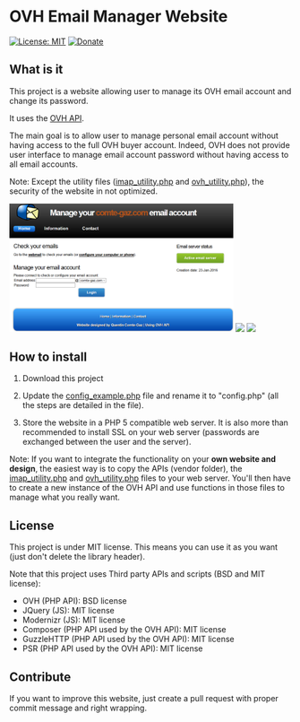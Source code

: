 # OVH Email Manager Website
[![License: MIT](https://img.shields.io/badge/License-MIT-brightgreen.svg)](https://github.com/QuentinCG/OVH-Email-Manager-Website/blob/master/LICENSE.md) [![Donate](https://img.shields.io/badge/Donate-PayPal-blue.svg)](https://paypal.me/QuentinCG)

## What is it

This project is a website allowing user to manage its OVH email account and change its password.

It uses the <a target="_blank" href="https://api.ovh.com">OVH API</a>.

The main goal is to allow user to manage personal email account without having access to the full OVH buyer account.
Indeed, OVH does not provide user interface to manage email account password without having access to all email accounts.

Note: Except the utility files (<a target="_blank" href="https://github.com/QuentinCG/OVH-Email-Manager-Website/blob/master/imap_utility.php">imap_utility.php</a> and <a target="_blank" href="https://github.com/QuentinCG/OVH-Email-Manager-Website/blob/master/ovh_utility.php">ovh_utility.php</a>), the security of the website in not optimized.

<img src="examples/index.png" width="400">
<img src="examples/connected.png" width="400">
<img src="examples/information.png" width="400">

## How to install

1) Download this project

2) Update the <a target="_blank" href="https://github.com/QuentinCG/OVH-Email-Manager-Website/blob/master/config_example.php">config_example.php</a> file and rename it to "config.php" (all the steps are detailed in the file).

3) Store the website in a PHP 5 compatible web server. It is also more than recommended to install SSL on your web server (passwords are exchanged between the user and the server).

Note: If you want to integrate the functionality on your <b>own website and design</b>, the easiest way is to copy the APIs (vendor folder),
the <a target="_blank" href="https://github.com/QuentinCG/OVH-Email-Manager-Website/blob/master/imap_utility.php">imap_utility.php</a> and
<a target="_blank" href="https://github.com/QuentinCG/OVH-Email-Manager-Website/blob/master/ovh_utility.php">ovh_utility.php</a> files to your web server.
You'll then have to create a new instance of the OVH API and use functions in those files to manage what you really want.

## License

This project is under MIT license. This means you can use it as you want (just don't delete the library header).

Note that this project uses Third party APIs and scripts (BSD and MIT license):
 - OVH (PHP API): BSD license
 - JQuery (JS): MIT license
 - Modernizr (JS): MIT license
 - Composer (PHP API used by the OVH API): MIT license
 - GuzzleHTTP (PHP API used by the OVH API): MIT license
 - PSR (PHP API used by the OVH API): MIT license

## Contribute

If you want to improve this website, just create a pull request with proper commit message and right wrapping.
